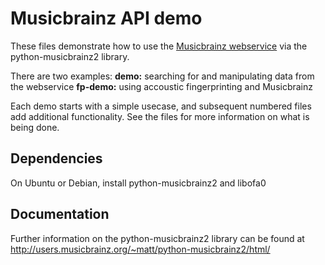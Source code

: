 Musicbrainz API demo
====================

These files demonstrate how to use the [Musicbrainz webservice][ws] via the
python-musicbrainz2 library.

There are two examples:
**demo:** searching for and manipulating data from the webservice
**fp-demo:** using accoustic fingerprinting and Musicbrainz

Each demo starts with a simple usecase, and subsequent numbered files
add additional functionality.  See the files for more information on
what is being done.

Dependencies
------------
On Ubuntu or Debian, install python-musicbrainz2 and libofa0

Documentation
-------------
Further information on the python-musicbrainz2 library can be found at
http://users.musicbrainz.org/~matt/python-musicbrainz2/html/

[ws]: http://wiki.musicbrainz.org/XMLWebService
